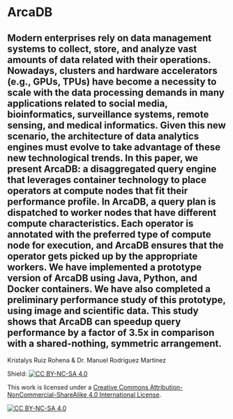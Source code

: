 # **ArcaDB**

## Modern enterprises rely on data management systems to collect, store, and analyze vast amounts of data  related with their operations. Nowadays, clusters and hardware accelerators (e.g., GPUs, TPUs) have become a necessity  to scale with the data processing demands in many applications related to social media, bioinformatics, surveillance systems, remote sensing, and medical informatics. Given this new scenario,  the architecture of  data analytics engines must evolve to take advantage of these new technological trends. In this paper, we present ArcaDB: a disaggregated query engine that leverages container technology to place operators at compute nodes that fit their performance profile. In ArcaDB, a query plan is dispatched to worker nodes that have different compute characteristics. Each operator is annotated with the preferred type of compute node for execution, and  ArcaDB ensures that the operator gets picked up by the appropriate workers. We have implemented a prototype version of ArcaDB using Java, Python, and Docker containers. We have also completed a preliminary performance study of this prototype, using image and scientific data. This study shows that ArcaDB can speedup query performance by a factor of 3.5x in comparison with a shared-nothing, symmetric arrangement.

 Kristalys Ruiz Rohena & Dr. Manuel Rodriguez Martinez


Shield: [![CC BY-NC-SA 4.0][cc-by-nc-sa-shield]][cc-by-nc-sa]

This work is licensed under a
[Creative Commons Attribution-NonCommercial-ShareAlike 4.0 International License][cc-by-nc-sa].

[![CC BY-NC-SA 4.0][cc-by-nc-sa-image]][cc-by-nc-sa]

[cc-by-nc-sa]: http://creativecommons.org/licenses/by-nc-sa/4.0/
[cc-by-nc-sa-image]: https://licensebuttons.net/l/by-nc-sa/4.0/88x31.png
[cc-by-nc-sa-shield]: https://img.shields.io/badge/License-CC%20BY--NC--SA%204.0-lightgrey.svg

